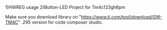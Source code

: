 1)HWREG usage
2)Button-LED Project for Tm4c123gh6pm

Make sure you download library on "https://www.ti.com/tool/download/SW-TM4C" .295 version for code composer studio.
